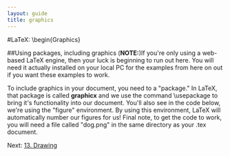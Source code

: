 ```yaml
---
layout: guide
title: graphics
---
```

#LaTeX: \begin{Graphics}

##Using packages, including graphics
(**NOTE:**)If you're only using a web-based LaTeX engine, then your luck is beginning to run out here.  You will need it actually installed on your local PC for the examples from here on out if you want these examples to work.

To include graphics in your document, you need to a "package."  In LaTeX, that package is called **graphicx** and we use the command \usepackage to bring it's functionality into our document.  You'll also see in the code below, we're using the "figure" environment.  By using this environment, LaTeX will automatically number our figures for us!  Final note, to get the code to work, you will need a file called "dog.png" in the same directory as your .tex document.

<script src="https://gist.github.com/1867671.js?file=latex8.tex"></script>

Next: [13. Drawing](/latexPresentation/drawing.html)

